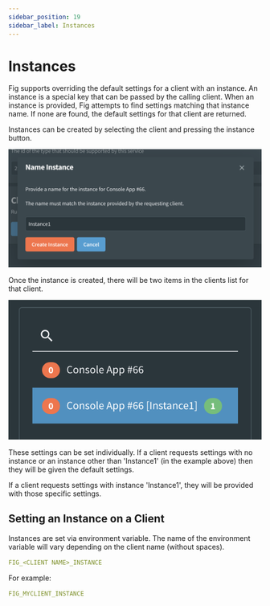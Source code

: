 ```yaml
---
sidebar_position: 19
sidebar_label: Instances
---
```


# Instances

Fig supports overriding the default settings for a client with an instance. An instance is a special key that can be passed by the calling client. When an instance is provided, Fig attempts to find settings matching that instance name. If none are found, the default settings for that client are returned.

Instances can be created by selecting the client and pressing the instance button.

![instances-create](./img/instances-create.png)

Once the instance is created, there will be two items in the clients list for that client.

![instances-list](./img/instances-list.png)

These settings can be set individually. If a client requests settings with no instance or an instance other than 'Instance1' (in the example above) then they will be given the default settings.

If a client requests settings with instance 'Instance1', they will be provided with those specific settings.

## Setting an Instance on a Client

Instances are set via environment variable. The name of the environment variable will vary depending on the client name (without spaces).

```yaml
FIG_<CLIENT NAME>_INSTANCE
```

For example:

```yaml
FIG_MYCLIENT_INSTANCE
```
